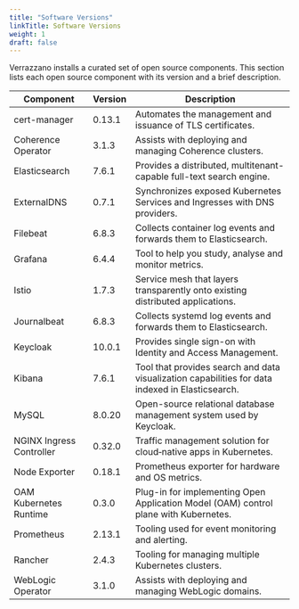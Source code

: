 ```yaml
---
title: "Software Versions"
linkTitle: Software Versions
weight: 1
draft: false
---
```


Verrazzano installs a curated set of open source components.  This section lists each open source
component with its version and a brief description.

| Component | Version | Description |
| ---       | ---     | ---         |
| cert-manager | 0.13.1 | Automates the management and issuance of TLS certificates.
| Coherence Operator | 3.1.3 | Assists with deploying and managing Coherence clusters.
| Elasticsearch | 7.6.1 | Provides a distributed, multitenant-capable full-text search engine.
| ExternalDNS | 0.7.1 | Synchronizes exposed Kubernetes Services and Ingresses with DNS providers.
| Filebeat | 6.8.3 | Collects container log events and forwards them to Elasticsearch.
| Grafana | 6.4.4 | Tool to help you study, analyse and monitor metrics.
| Istio | 1.7.3 | Service mesh that layers transparently onto existing distributed applications.
| Journalbeat | 6.8.3 | Collects systemd log events and forwards them to Elasticsearch.
| Keycloak | 10.0.1 | Provides single sign-on with Identity and Access Management.
| Kibana | 7.6.1 | Tool that provides search and data visualization capabilities for data indexed in Elasticsearch.
| MySQL | 8.0.20 | Open-source relational database management system used by Keycloak.
| NGINX Ingress Controller | 0.32.0 | Traffic management solution for cloud‑native apps in Kubernetes.
| Node Exporter | 0.18.1 | Prometheus exporter for hardware and OS metrics.
| OAM Kubernetes Runtime | 0.3.0 | Plug-in for implementing Open Application Model (OAM) control plane with Kubernetes.
| Prometheus | 2.13.1 | Tooling used for event monitoring and alerting.
| Rancher | 2.4.3 | Tooling for managing multiple Kubernetes clusters.
| WebLogic Operator | 3.1.0 | Assists with deploying and managing WebLogic domains.